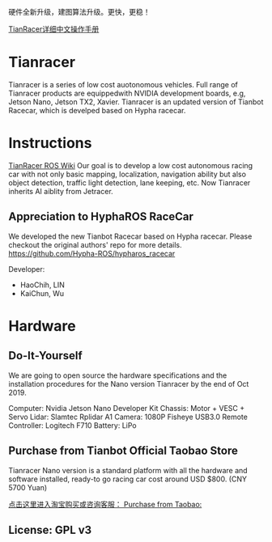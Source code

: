 硬件全新升级，建图算法升级。更快，更稳！ 

[TianRacer详细中文操作手册](doc.tianbot.com/tianracer)  

# Tianracer
Tianracer is a series of low cost auotonomous vehicles. Full range of Tianracer products are equippedwith NVIDIA development boards, e.g, Jetson Nano, Jetson TX2, Xavier. Tianracer is an updated version of Tianbot Racecar, which is develped based on Hypha racecar.

# Instructions
[TianRacer ROS Wiki](wiki.ros.org/tianracer)
Our goal is to develop a low cost autonomous racing car with not only basic mapping, localization, navigation ability but also object detection, traffic light detection, lane keeping, etc. Now Tianracer inherits AI aiblity from Jetracer.

## Appreciation to HyphaROS RaceCar 

We developed the new Tianbot Racecar based on Hypha racecar. Please checkout the original authors' repo for more details.
https://github.com/Hypha-ROS/hypharos_racecar

Developer:   
* HaoChih, LIN  
* KaiChun, Wu  


# Hardware 

## Do-It-Yourself
We are going to open source the hardware specifications and the installation procedures for the Nano version Tianracer by the end of Oct 2019.

Computer: Nvidia Jetson Nano Developer Kit
Chassis: Motor + VESC + Servo
Lidar: Slamtec Rplidar A1
Camera: 1080P Fisheye USB3.0
Remote Controller: Logitech F710
Battery: LiPo

## Purchase from Tianbot Official Taobao Store

Tianracer Nano version is a standard platform with all the hardware and software installed, ready-to go racing car cost around USD $800. (CNY 5700 Yuan)
 
[点击这里进入淘宝购买或咨询客服： Purchase from Taobao:](https://item.taobao.com/item.htm?id=564703378940)  
  
## License: GPL v3  




